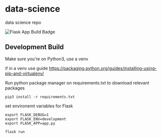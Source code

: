 # data-science
data science repo

![Flask App Build Badge](https://codebuild.us-east-1.amazonaws.com/badges?uuid=eyJlbmNyeXB0ZWREYXRhIjoiVE02NmNMVHAyb0c4U2UrNTBIM1NLTmloLytMTkFFZlF3bG5iZkxNcWI1a2NvOEpMbHdtcWtwbStINVZNQkhaQzBITlNzbWVSK2VsYS9VK245S0VLQVZFPSIsIml2UGFyYW1ldGVyU3BlYyI6ImhzcisvN0k2ZVJ0a2VKVGciLCJtYXRlcmlhbFNldFNlcmlhbCI6MX0%3D&branch=master)

## Development Build

Make sure you're on Python3, use a venv

if in a venv use guide
https://packaging.python.org/guides/installing-using-pip-and-virtualenv/

Run python package manager on requirements.txt to download relevant packages

`pip3 install -r requirements.txt`

set environemt variables for Flask

```
export FLASK_DEBUG=1
export FLASK_ENV=development
export FLASK_APP=app.py
```

```
flask run
```
